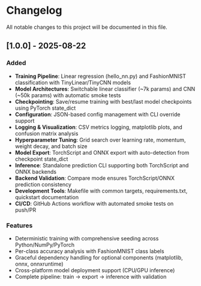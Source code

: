 # Changelog

All notable changes to this project will be documented in this file.

## [1.0.0] - 2025-08-22

### Added
- **Training Pipeline**: Linear regression (hello_nn.py) and FashionMNIST classification with TinyLinear/TinyCNN models
- **Model Architectures**: Switchable linear classifier (~7k params) and CNN (~50k params) with automatic smoke tests
- **Checkpointing**: Save/resume training with best/last model checkpoints using PyTorch state_dict
- **Configuration**: JSON-based config management with CLI override support
- **Logging & Visualization**: CSV metrics logging, matplotlib plots, and confusion matrix analysis
- **Hyperparameter Tuning**: Grid search over learning rate, momentum, weight decay, and batch size
- **Model Export**: TorchScript and ONNX export with auto-detection from checkpoint state_dict
- **Inference**: Standalone prediction CLI supporting both TorchScript and ONNX backends
- **Backend Validation**: Compare mode ensures TorchScript/ONNX prediction consistency
- **Development Tools**: Makefile with common targets, requirements.txt, quickstart documentation
- **CI/CD**: GitHub Actions workflow with automated smoke tests on push/PR

### Features
- Deterministic training with comprehensive seeding across Python/NumPy/PyTorch
- Per-class accuracy analysis with FashionMNIST class labels
- Graceful dependency handling for optional components (matplotlib, onnx, onnxruntime)
- Cross-platform model deployment support (CPU/GPU inference)
- Complete pipeline: train → export → inference with validation